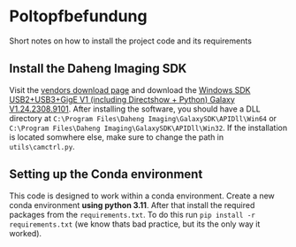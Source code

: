 # Poltopfbefundung
Short notes on how to install the project code and its requirements

## Install the Daheng Imaging SDK
Visit the [vendors download page](https://www.get-cameras.com/customerdownloads) and download the [Windows SDK USB2+USB3+GigE V1 (including Directshow + Python) Galaxy V1.24.2308.9101](https://dahengimaging.com/downloads/Galaxy_Windows_EN_32bits-64bits_1.24.2308.9101.zip).
After installing the software, you should have a DLL directory at `C:\Program Files\Daheng Imaging\GalaxySDK\APIDll\Win64` or `C:\Program Files\Daheng Imaging\GalaxySDK\APIDll\Win32`. If the installation is located somwhere else, make sure to change the path in `utils\camctrl.py`.
## Setting up the Conda environment
This code is designed to work within a conda environment. Create a new conda environment **using python 3.11**. After that install the required packages from the `requirements.txt`. To do this run `pip install -r requirements.txt` (we know thats bad practice, but its the only way it worked).

